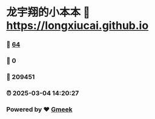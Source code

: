# 龙宇翔的小本本 :link: https://longxiucai.github.io 
### :page_facing_up: [64](https://longxiucai.github.io/tag.html) 
### :speech_balloon: 0 
### :hibiscus: 209451 
### :alarm_clock: 2025-03-04 14:20:27 
### Powered by :heart: [Gmeek](https://github.com/Meekdai/Gmeek)
